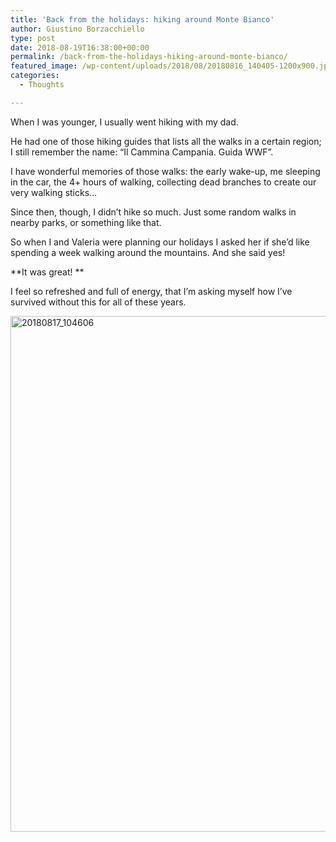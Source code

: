 ```yaml
---
title: 'Back from the holidays: hiking around Monte Bianco'
author: Giustino Borzacchiello
type: post
date: 2018-08-19T16:38:00+00:00
permalink: /back-from-the-holidays-hiking-around-monte-bianco/
featured_image: /wp-content/uploads/2018/08/20180816_140405-1200x900.jpg
categories:
  - Thoughts

---
```

When I was younger, I usually went hiking with my dad.

He had one of those hiking guides that lists all the walks in a certain region; I still remember the name: &#8220;Il Cammina Campania. Guida WWF&#8221;.

I have wonderful memories of those walks: the early wake-up, me sleeping in the car, the 4+ hours of walking, collecting dead branches to create our very walking sticks&#8230;

Since then, though, I didn&#8217;t hike so much. Just some random walks in nearby parks, or something like that.

So when I and Valeria were planning our holidays I asked her if she&#8217;d like spending a week walking around the mountains. And she said yes!

**It was great! **

I feel so refreshed and full of energy, that I&#8217;m asking myself how I&#8217;ve survived without this for all of these years.

<img class="alignnone size-full wp-image-2195" src="https://i1.wp.com/v1.giustino.blog/wp-content/uploads/2018/08/20180817_104606.jpg?resize=1100%2C825&#038;ssl=1" alt="20180817_104606" width="1100" height="825" srcset="https://i1.wp.com/v1.giustino.blog/wp-content/uploads/2018/08/20180817_104606.jpg?w=4032&ssl=1 4032w, https://i1.wp.com/v1.giustino.blog/wp-content/uploads/2018/08/20180817_104606.jpg?resize=300%2C225&ssl=1 300w, https://i1.wp.com/v1.giustino.blog/wp-content/uploads/2018/08/20180817_104606.jpg?resize=1024%2C768&ssl=1 1024w, https://i1.wp.com/v1.giustino.blog/wp-content/uploads/2018/08/20180817_104606.jpg?resize=1200%2C900&ssl=1 1200w, https://i1.wp.com/v1.giustino.blog/wp-content/uploads/2018/08/20180817_104606.jpg?w=2200&ssl=1 2200w, https://i1.wp.com/v1.giustino.blog/wp-content/uploads/2018/08/20180817_104606.jpg?w=3300&ssl=1 3300w" sizes="(max-width: 1100px) 100vw, 1100px" data-recalc-dims="1" /> 

&nbsp;

&nbsp;